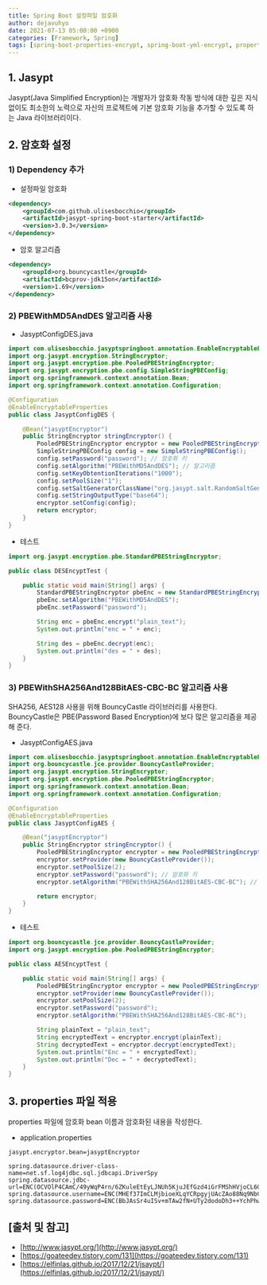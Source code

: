 ```yaml
---
title: Spring Boot 설정파일 암호화
author: dejavuhyo
date: 2021-07-13 05:00:00 +0900
categories: [Framework, Spring]
tags: [spring-boot-properties-encrypt, spring-boot-yml-encrypt, properties-encrypt, yml-encrypt, jasypt, java-simplified-encryption, spring-boot-설정파일-암호화, 설정파일-암호화]
---
```


## 1. Jasypt
Jasypt(Java Simplified Encryption)는 개발자가 암호화 작동 방식에 대한 깊은 지식 없이도 최소한의 노력으로 자신의 프로젝트에 기본 암호화 기능을 추가할 수 있도록 하는 Java 라이브러리이다.

## 2. 암호화 설정

### 1) Dependency 추가

* 설정파일 암호화

```xml
<dependency>
    <groupId>com.github.ulisesbocchio</groupId>
    <artifactId>jasypt-spring-boot-starter</artifactId>
    <version>3.0.3</version>
</dependency>
```

* 암호 알고리즘

```xml
<dependency>
    <groupId>org.bouncycastle</groupId>
    <artifactId>bcprov-jdk15on</artifactId>
    <version>1.69</version>
</dependency>
```

### 2) PBEWithMD5AndDES 알고리즘 사용

* JasyptConfigDES.java

```java
import com.ulisesbocchio.jasyptspringboot.annotation.EnableEncryptableProperties;
import org.jasypt.encryption.StringEncryptor;
import org.jasypt.encryption.pbe.PooledPBEStringEncryptor;
import org.jasypt.encryption.pbe.config.SimpleStringPBEConfig;
import org.springframework.context.annotation.Bean;
import org.springframework.context.annotation.Configuration;

@Configuration
@EnableEncryptableProperties
public class JasyptConfigDES {

    @Bean("jasyptEncryptor")
    public StringEncryptor stringEncryptor() {
        PooledPBEStringEncryptor encryptor = new PooledPBEStringEncryptor();
        SimpleStringPBEConfig config = new SimpleStringPBEConfig();
        config.setPassword("password"); // 암호화 키
        config.setAlgorithm("PBEWithMD5AndDES"); // 알고리즘
        config.setKeyObtentionIterations("1000");
        config.setPoolSize("1");
        config.setSaltGeneratorClassName("org.jasypt.salt.RandomSaltGenerator");
        config.setStringOutputType("base64");
        encryptor.setConfig(config);
        return encryptor;
    }
}
```

* 테스트

```java
import org.jasypt.encryption.pbe.StandardPBEStringEncryptor;

public class DESEncyptTest {

    public static void main(String[] args) {
        StandardPBEStringEncryptor pbeEnc = new StandardPBEStringEncryptor();
        pbeEnc.setAlgorithm("PBEWithMD5AndDES");
        pbeEnc.setPassword("password");

        String enc = pbeEnc.encrypt("plain_text");
        System.out.println("enc = " + enc);

        String des = pbeEnc.decrypt(enc);
        System.out.println("des = " + des);
    }
}
```


### 3) PBEWithSHA256And128BitAES-CBC-BC 알고리즘 사용
SHA256, AES128 사용을 위해 BouncyCastle 라이브러리를 사용한다. BouncyCastle은 PBE(Password Based Encryption)에 보다 많은 알고리즘을 제공해 준다.

* JasyptConfigAES.java

```java
import com.ulisesbocchio.jasyptspringboot.annotation.EnableEncryptableProperties;
import org.bouncycastle.jce.provider.BouncyCastleProvider;
import org.jasypt.encryption.StringEncryptor;
import org.jasypt.encryption.pbe.PooledPBEStringEncryptor;
import org.springframework.context.annotation.Bean;
import org.springframework.context.annotation.Configuration;

@Configuration
@EnableEncryptableProperties
public class JasyptConfigAES {

    @Bean("jasyptEncryptor")
    public StringEncryptor stringEncryptor() {
        PooledPBEStringEncryptor encryptor = new PooledPBEStringEncryptor();
        encryptor.setProvider(new BouncyCastleProvider());
        encryptor.setPoolSize(2);
        encryptor.setPassword("password"); // 암호화 키
        encryptor.setAlgorithm("PBEWithSHA256And128BitAES-CBC-BC"); // 알고리즘

        return encryptor;
    }
}
```

* 테스트

```java
import org.bouncycastle.jce.provider.BouncyCastleProvider;
import org.jasypt.encryption.pbe.PooledPBEStringEncryptor;

public class AESEncyptTest {

    public static void main(String[] args) {
        PooledPBEStringEncryptor encryptor = new PooledPBEStringEncryptor();
        encryptor.setProvider(new BouncyCastleProvider());
        encryptor.setPoolSize(2);
        encryptor.setPassword("password");
        encryptor.setAlgorithm("PBEWithSHA256And128BitAES-CBC-BC");

        String plainText = "plain_text";
        String encryptedText = encryptor.encrypt(plainText);
        String decryptedText = encryptor.decrypt(encryptedText);
        System.out.println("Enc = " + encryptedText);
        System.out.println("Dec = " + decryptedText);
    }
}
```

## 3. properties 파일 적용
properties 파일에 암호화 bean 이름과 암호화된 내용을 작성한다.

* application.properties

```text
jasypt.encryptor.bean=jasyptEncryptor

spring.datasource.driver-class-name=net.sf.log4jdbc.sql.jdbcapi.DriverSpy
spring.datasource.jdbc-url=ENC(OCVOlP4CAmC/49yWqP4rn/6ZKuleEtEyLJNUh5KjuJEfGzd4iGrFMShHVjoCL6GCeCK9jmArUZO/G7F0jQmsarR6TYMUwag6trEv33e3tcs=)
spring.datasource.username=ENC(MHEf37ImCLMjbioeXLqYCRpgyjUAcZAo88Nq9NbCd4I=)
spring.datasource.password=ENC(BbJAsSr4uISv+mTAw2fN+UTy2dodoDh3++YchPhw5qI=)
```

## [출처 및 참고]
* [http://www.jasypt.org/](http://www.jasypt.org/)
* [https://goateedev.tistory.com/131](https://goateedev.tistory.com/131)
* [https://elfinlas.github.io/2017/12/21/jsaypt/](https://elfinlas.github.io/2017/12/21/jsaypt/)
